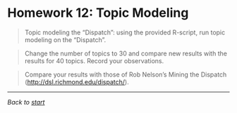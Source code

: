 # Homework 12: Topic Modeling


> Topic modeling the “Dispatch”: using the provided R-script, run topic modeling on the “Dispatch”.


> Change the number of topics to 30 and compare new results with the results for 40 topics. Record your observations.



> Compare your results with those of Rob Nelson’s Mining the Dispatch (http://dsl.richmond.edu/dispatch/).




****

_Back to [start](https://elisabethluif.github.io/)_
